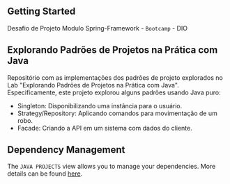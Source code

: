 ## Getting Started

Desafio de Projeto Modulo Spring-Framework - `Bootcamp` - DIO

## Explorando Padrões de Projetos na Prática com Java

Repositório com as implementações dos padrões de projeto explorados no Lab "Explorando Padrões de Projetos na Prática com Java". Especificamente, este projeto explorou alguns padrões usando Java puro:

- Singleton: Disponibilizando uma instância para o usuário. 
- Strategy/Repository: Aplicando comandos para movimentação de um robo.
- Facade: Criando a API em um sistema com dados do cliente.  


<!-- ## Folder Structure -->

<!-- The workspace contains two folders by default, where:

- `src`: the folder to maintain sources
- `lib`: the folder to maintain dependencies

Meanwhile, the compiled output files will be generated in the `bin` folder by default.

> If you want to customize the folder structure, open `.vscode/settings.json` and update the related settings there. -->

## Dependency Management

The `JAVA PROJECTS` view allows you to manage your dependencies. More details can be found [here](https://github.com/microsoft/vscode-java-dependency#manage-dependencies).
